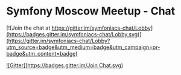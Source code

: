 # Symfony Moscow Meetup - Chat

[![Join the chat at https://gitter.im/symfoniacs-chat/Lobby](https://badges.gitter.im/symfoniacs-chat/Lobby.svg)](https://gitter.im/symfoniacs-chat/Lobby?utm_source=badge&utm_medium=badge&utm_campaign=pr-badge&utm_content=badge)

[![Gitter](https://badges.gitter.im/Join Chat.svg)](https://gitter.im/ru-symfoniacs/chat?utm_source=badge&utm_medium=badge&utm_campaign=pr-badge&utm_content=badge)
